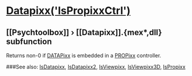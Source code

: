 # [Datapixx('IsPropixxCtrl')](Datapixx-IsPropixxCtrl) 
## [[Psychtoolbox]] &#8250; [[Datapixx]].{mex*,dll} subfunction


Returns non-0 if [DATAPixx](DATAPixx) is embedded in a [PROPixx](PROPixx) controller.  
  


###See also:
[IsDatapixx](Datapixx-IsDatapixx), [IsDatapixx2](Datapixx-IsDatapixx2), [IsViewpixx](Datapixx-IsViewpixx), [IsViewpixx3D](Datapixx-IsViewpixx3D), [IsPropixx](Datapixx-IsPropixx)
